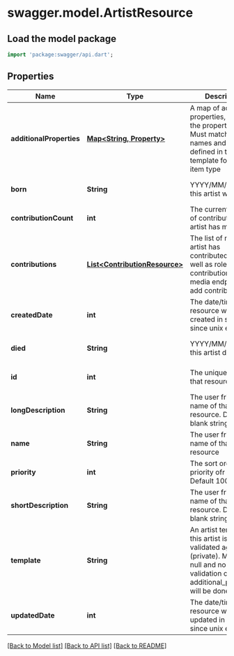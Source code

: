 # swagger.model.ArtistResource

## Load the model package
```dart
import 'package:swagger/api.dart';
```

## Properties
Name | Type | Description | Notes
------------ | ------------- | ------------- | -------------
**additionalProperties** | [**Map&lt;String, Property&gt;**](Property.md) | A map of additional properties, keyed on the property name.  Must match the names and types defined in the template for this item type | [optional] [default to {}]
**born** | **String** | YYYY/MM/DD when this artist was born | [optional] [default to null]
**contributionCount** | **int** | The current number of contributions the artist has made | [optional] [default to null]
**contributions** | [**List&lt;ContributionResource&gt;**](ContributionResource.md) | The list of media this artist has contributed to as well as role(s) during contribution.  Use media endpoint to add contributions | [optional] [default to []]
**createdDate** | **int** | The date/time this resource was created in seconds since unix epoch | [optional] [default to null]
**died** | **String** | YYYY/MM/DD when this artist died | [optional] [default to null]
**id** | **int** | The unique ID for that resource | [optional] [default to null]
**longDescription** | **String** | The user friendly name of that resource. Defaults to blank string | [optional] [default to null]
**name** | **String** | The user friendly name of that resource | [default to null]
**priority** | **int** | The sort order priority ofr the artist.  Default 100 | [optional] [default to null]
**shortDescription** | **String** | The user friendly name of that resource. Defaults to blank string | [optional] [default to null]
**template** | **String** | An artist template this artist is validated against (private). May be null and no validation of additional_properties will be done | [optional] [default to null]
**updatedDate** | **int** | The date/time this resource was last updated in seconds since unix epoch | [optional] [default to null]

[[Back to Model list]](../README.md#documentation-for-models) [[Back to API list]](../README.md#documentation-for-api-endpoints) [[Back to README]](../README.md)


